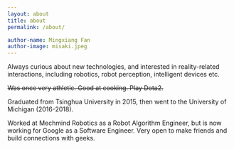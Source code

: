 ```yaml
---
layout: about
title: about
permalink: /about/

author-name: Mingxiang Fan
author-image: misaki.jpeg
---
```


Always curious about new technologies, and interested in reality-related interactions, including robotics, robot perception, intelligent devices etc.

~~Was once very athletic. Good at cooking. Play Dota2.~~

Graduated from Tsinghua University in 2015, then went to the University of Michigan (2016-2018).

Worked at Mechmind Robotics as a Robot Algorithm Engineer, but is now working for Google as a Software Engineer. Very open to make friends and build connections with geeks.
